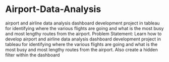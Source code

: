 # Airport-Data-Analysis
airport and airline data analysis dashboard development project in tableau for identifying where the various flights are going and what is the most busy and most lengthy routes from the airport.
Problem Statement:
Learn how to develop airport and airline data analysis dashboard development project in
tableau for identifying where the various flights are going and what is the most busy and
most lengthy routes from the airport. Also create a hidden filter within the dashboard
